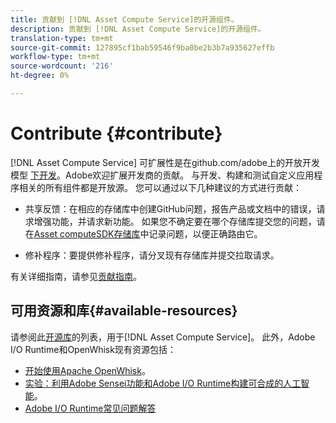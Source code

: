```yaml
---
title: 贡献到 [!DNL Asset Compute Service]的开源组件。
description: 贡献到 [!DNL Asset Compute Service]的开源组件。
translation-type: tm+mt
source-git-commit: 127895cf1bab59546f9ba0be2b3b7a935627effb
workflow-type: tm+mt
source-wordcount: '216'
ht-degree: 0%

---
```



# Contribute {#contribute}

[!DNL Asset Compute Service] 可扩展性是在github.com/adobe上的开放开发模型 [下开发](https://github.com/adobe)。Adobe欢迎扩展开发商的贡献。 与开发、构建和测试自定义应用程序相关的所有组件都是开放源。 您可以通过以下几种建议的方式进行贡献：

* 共享反馈：在相应的存储库中创建GitHub问题，报告产品或文档中的错误，请求增强功能，并请求新功能。 如果您不确定要在哪个存储库提交您的问题，请在[Asset computeSDK存储库](https://github.com/adobe/asset-compute-sdk)中记录问题，以便正确路由它。

* 修补程序：要提供修补程序，请分叉现有存储库并提交拉取请求。

有关详细指南，请参见[贡献指南](https://github.com/adobe/asset-compute-sdk/blob/master/.github/CONTRIBUTING.md)。

## 可用资源和库{#available-resources}

请参阅此[开源库](https://github.com/adobe/asset-compute-sdk#available-resources-and-libraries)的列表，用于[!DNL Asset Compute Service]。 此外，Adobe I/O Runtime和OpenWhisk现有资源包括：

* [开始使用Apache OpenWhisk](https://github.com/apache/incubator-openwhisk/tree/master/docs#getting-started-with-openwhisk)。
* [实验：利用Adobe Sensei功能和Adobe I/O Runtime构建可合成的人工智能](https://opensource.adobe.com/adobe-sensei-ai-functions/index.html)。
* [Adobe I/O Runtime常见问题解答](https://www.adobe.io/apis/experienceplatform/runtime/docs.html#!adobedocs/adobeio-runtime/master/resources/faq.md)

<!-- **TBD** for post-release:
* Link to Firefly open-source components.
* Issues in `aio` can be reported in Firefly repos.
* Issues in asset-compute-sdk or devtool goes into the relevant repos from Nui.
-->
